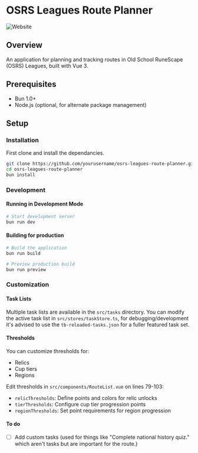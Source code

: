 # OSRS Leagues Route Planner

![Website](https://github.com/user-attachments/assets/f243943a-81cc-4c30-9fa8-adba363ecbef)

## Overview
An application for planning and tracking routes in Old School RuneScape (OSRS) Leagues, built with Vue 3.

## Prerequisites
- Bun 1.0+
- Node.js (optional, for alternate package management)

## Setup

### Installation

First clone and install the dependancies.

```bash
git clone https://github.com/yourusername/osrs-leagues-route-planner.git
cd osrs-leagues-route-planner
bun install
```

### Development

#### Running in Development Mode

```bash
# Start development server
bun run dev
```

#### Building for production

```bash
# Build the application
bun run build

# Preview production build
bun run preview
```

### Customization

#### Task Lists

Multiple task lists are available in the `src/tasks` directory. You can modify the active task list in `src/stores/taskStore.ts`, for debugging/development it's advised to use the `tb-reloaded-tasks.json` for a fuller featured task set.

#### Thresholds

You can customize thresholds for:

- Relics
- Cup tiers
- Regions

Edit thresholds in `src/components/RouteList.vue` on lines 79-103:

- `relicThresholds`: Define points and colors for relic unlocks
- `tierThresholds`: Configure cup tier progression points
- `regionThresholds`: Set point requirements for region progression

#### To do

- [ ] Add custom tasks (used for things like "Complete national history quiz." which aren't tasks but are important for the route.)
